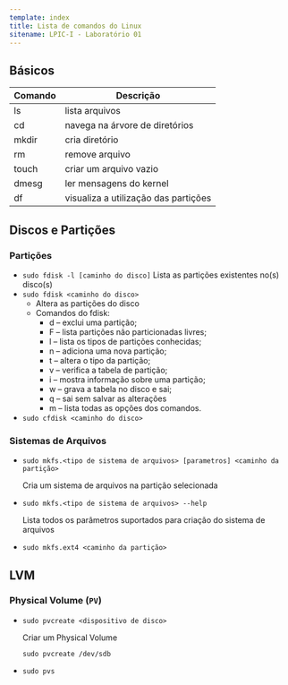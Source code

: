 ```yaml
---
template: index
title: Lista de comandos do Linux
sitename: LPIC-I - Laboratório 01
---
```


## Básicos

| Comando | Descrição |
|----|----------------|
| ls | lista arquivos |
| cd | navega na árvore de diretórios |
| mkdir | cria diretório |
| rm | remove arquivo |
| touch | criar um arquivo vazio |
| dmesg | ler mensagens do kernel |
| df | visualiza a utilização das partições |



## Discos e Partições

### Partições

- `sudo fdisk -l [caminho do disco]`
  Lista as partições existentes no(s) disco(s)
- `sudo fdisk <caminho do disco>`
  - Altera as partições do disco
  - Comandos do fdisk:
    - d – exclui uma partição;
    - F – lista partições não particionadas livres;
    - l – lista os tipos de partições conhecidas;
    - n – adiciona uma nova partição;
    - t – altera o tipo da partição;
    - v – verifica a tabela de partição;
    - i – mostra informação sobre uma partição;
    - w – grava a tabela no disco e sai;
    - q – sai sem salvar as alterações
    - m – lista todas as opções dos comandos.
- `sudo cfdisk <caminho do disco>`

### Sistemas de Arquivos

- `sudo mkfs.<tipo de sistema de arquivos> [parametros] <caminho da partição>`

   Cria um sistema de arquivos na partição selecionada

- `sudo mkfs.<tipo de sistema de arquivos> --help`

   Lista todos os parâmetros suportados para criação do sistema de arquivos

- `sudo mkfs.ext4 <caminho da partição>`

## LVM

### Physical Volume (`PV`)

- `sudo pvcreate <dispositivo de disco>`

    Criar um Physical Volume

    `sudo pvcreate /dev/sdb`

- `sudo pvs`
